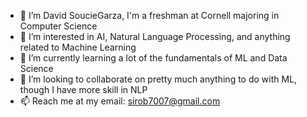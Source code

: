 - 👋 I’m David SoucieGarza, I'm a freshman at Cornell majoring in Computer Science
- 👀 I’m interested in AI, Natural Language Processing, and anything related to Machine Learning
- 🌱 I’m currently learning a lot of the fundamentals of ML and Data Science
- 💞️ I’m looking to collaborate on pretty much anything to do with ML, though I have more skill in NLP
- 📫 Reach me at my email: sirob7007@gmail.com


